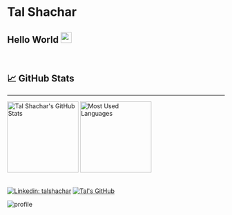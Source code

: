 # Tal Shachar
## Hello World <img src="https://media.giphy.com/media/hvRJCLFzcasrR4ia7z/giphy.gif" width="25px">
<br />

## 📈 **GitHub Stats**
---
<img height="165px" src="https://github-readme-stats.vercel.app/api?username=talshachar&count_private=true&show_icons=true&theme=dark&icon_color=3b9&hide=issues" alt="Tal Shachar's GitHub Stats" />
<img height="165px" src="https://github-readme-stats.vercel.app/api/top-langs/?username=talshachar&theme=dark&langs_count=8&layout=compact" alt="Most Used Languages" />
<br /><br />

[![Linkedin: talshachar](https://img.shields.io/badge/talshachar-blue?logo=Linkedin&link=https://www.linkedin.com/in/talshachar)](https://www.linkedin.com/in/talshachar)
[![Tal's GitHub](https://img.shields.io/github/followers/talshachar?label=follow&style=social)](https://github.com/talshachar)

![profile](https://visitor-badge.glitch.me/badge?page_id=talshachar.talshachar)

<!--
- 👋
- 📈
- 🔭 I’m currently working on ...
- 🌱 I’m currently learning ...
- 👯 I’m looking to collaborate on ...
- 🤔 I’m looking for help with ...
- 💬 Ask me about ...
- 📫 How to reach me: ...
- 😄 Pronouns: ...
- ⚡ Fun fact: ...
-->
